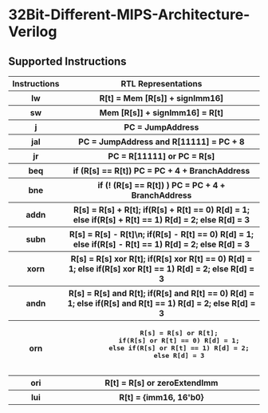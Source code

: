 # 32Bit-Different-MIPS-Architecture-Verilog


<h2>Supported Instructions</h2>

<table style="width:100%">
  <tr>
    <th>Instructions</th>
    <th>RTL Representations</th>
   </tr>
  
  <tr>
    <th>lw</th>
    <th>R[t] = Mem [R[s]] + signImm16]</th>
   </tr>
  
   <tr>
    <th>sw</th>
    <th>Mem [R[s]] + signImm16] = R[t]</th>
   </tr>
  
   <tr>
    <th>j</th>
    <th>PC = JumpAddress</th>
   </tr>

   <tr>
    <th>jal</th>
    <th>PC = JumpAddress and R[11111] = PC + 8</th>
   </tr>
  
   <tr>
    <th>jr</th>
    <th>PC = R[11111] or PC = R[s]</th>
   </tr>
  
   <tr>
    <th>beq</th>
    <th>if (R[s] == R[t]) PC = PC + 4 + BranchAddress</th>
   </tr>
  
   <tr>
    <th>bne</th>
    <th>if (! (R[s] == R[t]) ) PC = PC + 4 + BranchAddress</th>
   </tr>
  
   <tr>
    <th>addn</th>
    <th>
         R[s] = R[s] + R[t];
         if(R[s] + R[t] == 0) R[d] = 1;
         else if(R[s] + R[t] == 1) R[d] = 2;
         else R[d] = 3
    </th>
   </tr>
  
   <tr>
    <th>subn</th>
      <th> 
          R[s] = R[s] - R[t]\n;
         if(R[s] - R[t] == 0) R[d] = 1;
         else if(R[s] - R[t] == 1) R[d] = 2;
         else R[d] = 3
      </th>
   </tr>
  
   <tr>
    <th>xorn</th>
      <th>         
         R[s] = R[s] xor R[t];
         if(R[s] xor R[t] == 0) R[d] = 1;
         else if(R[s] xor R[t] == 1) R[d] = 2;
         else R[d] = 3
      </th>
    </tr>
    
   <tr>
    <th>andn</th>
      <th>         
         R[s] = R[s] and R[t];
         if(R[s] and R[t] == 0) R[d] = 1;
         else if(R[s] and R[t] == 1) R[d] = 2;
         else R[d] = 3
      </th>
    </tr>
  
   <tr>
    <th>orn</th>
      <th>
        <pre>
         R[s] = R[s] or R[t];
         if(R[s] or R[t] == 0) R[d] = 1;
         else if(R[s] or R[t] == 1) R[d] = 2;
         else R[d] = 3
         </pre>
      </th>
  </tr>
  
   <tr>
    <th>ori</th>
    <th>R[t] = R[s] or zeroExtendImm</th>
  </tr>
  
   <tr>
    <th>lui</th>
    <th>R[t] = {imm16, 16'b0}</th>
  </tr>
</table>
